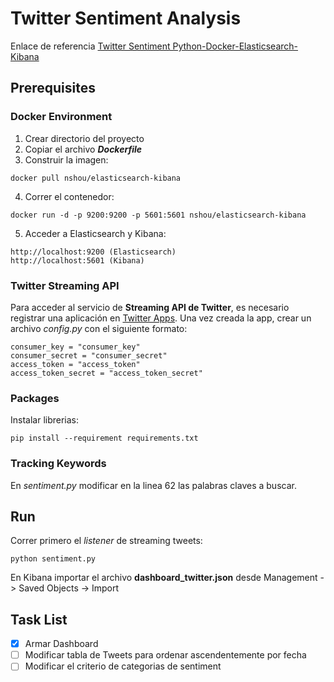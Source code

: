 # Twitter Sentiment Analysis

Enlace de referencia [Twitter Sentiment Python-Docker-Elasticsearch-Kibana](https://realpython.com/twitter-sentiment-python-docker-elasticsearch-kibana/)

## Prerequisites

### Docker Environment

1. Crear directorio del proyecto
2. Copiar el archivo **_Dockerfile_**
3. Construir la imagen:
```
docker pull nshou/elasticsearch-kibana
```
4. Correr el contenedor:
```
docker run -d -p 9200:9200 -p 5601:5601 nshou/elasticsearch-kibana
```
5. Acceder a Elasticsearch y Kibana:
```
http://localhost:9200 (Elasticsearch)
http://localhost:5601 (Kibana)
```

### Twitter Streaming API

Para acceder al servicio de **Streaming API de Twitter**, es necesario registrar una aplicación en [Twitter Apps](http://apps.twitter.com).
Una vez creada la app, crear un archivo *config.py* con el siguiente formato:
```
consumer_key = "consumer_key"
consumer_secret = "consumer_secret"
access_token = "access_token"
access_token_secret = "access_token_secret"
```

### Packages

Instalar librerias:
```
pip install --requirement requirements.txt
```

### Tracking Keywords

En *sentiment.py* modificar en la linea 62 las palabras claves a buscar.

## Run

Correr primero el *listener* de streaming tweets:
```
python sentiment.py
```

En Kibana importar el archivo **dashboard_twitter.json** desde Management -> Saved Objects -> Import

## Task List

- [x] Armar Dashboard
- [ ] Modificar tabla de Tweets para ordenar ascendentemente por fecha
- [ ] Modificar el criterio de categorias de sentiment
